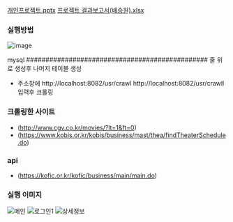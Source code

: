 
[개인프로젝트.pptx](https://github.com/qotmddnjs/2024_Movie_project/files/15426460/default.pptx)
[프로젝트 결과보고서(배승원).xlsx](https://github.com/qotmddnjs/2024_Movie_project/files/15428391/default.xlsx)


### 실행방법
![image](https://github.com/qotmddnjs/2024_Movie_project/assets/153142786/40c1c903-ef23-4bba-8d77-f1dd90072f4f)

mysql ############################################### 줄 위로 생성후 나머지 테이블 생성

- 주소창에 http://localhost:8082/usr/crawl   http://localhost:8082/usr/crawll  입력후 크롤링


### 크롤링한 사이트
- (http://www.cgv.co.kr/movies/?lt=1&ft=0)
- (https://www.kobis.or.kr/kobis/business/mast/thea/findTheaterSchedule.do)

### api
- (https://kofic.or.kr/kofic/business/main/main.do)

### 실행 이미지

![메인](https://github.com/qotmddnjs/2024_Movie_project/assets/153142786/a6c666ec-9a7f-4e21-88d7-9908a0312eeb)
![로그인1](https://github.com/qotmddnjs/2024_Movie_project/assets/153142786/87611ffd-10bd-4535-8419-3c0388b4b36b)
![상세정보](https://github.com/qotmddnjs/2024_Movie_project/assets/153142786/46a4a1e8-a689-4b79-b0ec-269735576259)
